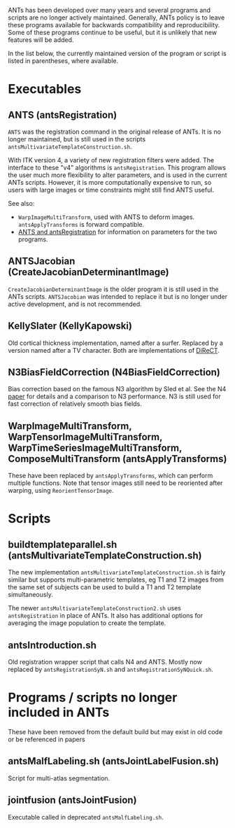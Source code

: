 ANTs has been developed over many years and several programs and scripts are no longer actively maintained. Generally, ANTs policy is to leave these programs available for backwards compatibility and reproducibility. Some of these programs continue to be useful, but it is unlikely that new features will be added.

In the list below, the currently maintained version of the program or script is listed in parentheses, where available. 

#  Executables

## ANTS (antsRegistration)

`ANTS` was the registration command in the original release of ANTs. It is no longer maintained, but is still used in the scripts `antsMultivariateTemplateConstruction.sh`. 

With ITK version 4, a variety of new registration filters were added. The interface to these "v4" algorithms is `antsRegistration`. This program allows the user much more flexibility to alter parameters, and is used in the current ANTs scripts. However, it is more computationally expensive to run, so users with large images or time constraints might still find ANTS useful.

See also: 

 * `WarpImageMultiTransform`, used with ANTS to deform images. `antsApplyTransforms` is forward compatible.
 *  [ANTS and antsRegistration](https://github.com/ANTsX/ANTs/wiki/ANTS-and-antsRegistration) for information on parameters for the two programs.


## ANTSJacobian (CreateJacobianDeterminantImage)

`CreateJacobianDeterminantImage` is the older program it is still used in the ANTs scripts. `ANTSJacobian` was intended to replace it but is no longer under active development, and is not recommended.


## KellySlater (KellyKapowski) 

Old cortical thickness implementation, named after a surfer. Replaced by a version named after a TV character. Both are implementations of [DiReCT](https://www.ncbi.nlm.nih.gov/pubmed/19150502).


## N3BiasFieldCorrection (N4BiasFieldCorrection)

Bias correction based on the famous N3 algorithm by Sled et al. See the N4 [paper](https://www.ncbi.nlm.nih.gov/pubmed/20378467) for details and a comparison to N3 performance. N3 is still used for fast correction of relatively smooth bias fields. 

   
## WarpImageMultiTransform, WarpTensorImageMultiTransform, WarpTimeSeriesImageMultiTransform, ComposeMultiTransform  (antsApplyTransforms)

These have been replaced by `antsApplyTransforms`, which can perform multiple functions. Note that tensor images still need to be reoriented after warping, using `ReorientTensorImage`.


# Scripts

## buildtemplateparallel.sh (antsMultivariateTemplateConstruction.sh)

The new implementation `antsMultivariateTemplateConstruction.sh` is fairly similar but supports multi-parametric templates, eg T1 and T2 images from the same set of subjects can be used to build a T1 and T2 template simultaneously.

The newer `antsMultivariateTemplateConstruction2.sh` uses `antsRegistration` in place of ANTs. It also has additional options for averaging the image population to create the template.

## antsIntroduction.sh

Old registration wrapper script that calls N4 and ANTS. Mostly now replaced by `antsRegistrationSyN.sh` and `antsRegistrationSyNQuick.sh`.


# Programs / scripts no longer included in ANTs

These have been removed from the default build but may exist in old code or be referenced in papers

## antsMalfLabeling.sh (antsJointLabelFusion.sh)

Script for multi-atlas segmentation.

## jointfusion (antsJointFusion)

Executable called in deprecated `antsMalfLabeling.sh`. 